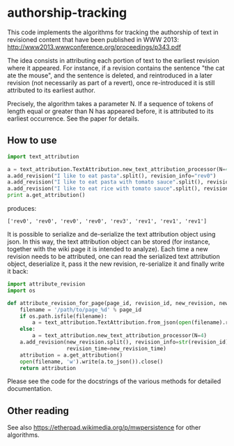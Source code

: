 # authorship-tracking

This code implements the algorithms for tracking the authorship of text in revisioned content
that have been published in WWW 2013: http://www2013.wwwconference.org/proceedings/p343.pdf

The idea consists in attributing each portion of text to the earliest revision where it appeared.
For instance, if a revision contains the sentence "the cat ate the mouse", and the sentence is
deleted, and reintroduced in a later revision (not necessarily as part of a revert), once
re-introduced it is still attributed to its earliest author.

Precisely, the algorithm takes a parameter N.
If a sequence of tokens of length equal or greater than N has appeared before, it
is attributed to its earliest occurrence.  See the paper for details.

## How to use

```python
import text_attribution

a = text_attribution.TextAttribution.new_text_attribution_processor(N=4)
a.add_revision("I like to eat pasta".split(), revision_info="rev0")
a.add_revision("I like to eat pasta with tomato sauce".split(), revision_info="rev1")
a.add_revision("I like to eat rice with tomato sauce".split(), revision_info="rev3")
print a.get_attribution()
```
produces:
```
['rev0', 'rev0', 'rev0', 'rev0', 'rev3', 'rev1', 'rev1', 'rev1']
```

It is possible to serialize and de-serialize the text attribution object using json.
In this way, the text attribution object can be stored (for instance, together with the
wiki page it is intended to analyze).  Each time a new revision needs to be
attributed, one can read the serialized text attribution object,
deserialize it, pass it the new revision, re-serialize it and finally write it back:

```python
import attribute_revision
import os

def attribute_revision_for_page(page_id, revision_id, new_revision, new_revision_time):
    filename = '/path/to/page_%d' % page_id
    if os.path.isfile(filename):
        a = text_attribution.TextAttribution.from_json(open(filename).read())
    else:
        a = text_attribution.new_text_attribution_processor(N=4)
    a.add_revision(new_revision.split(), revision_info=str(revision_id),
                   revision_time=new_revision_time)
    attribution = a.get_attribution()
    open(filename, 'w').write(a.to_json()).close()
    return attribution
```

Please see the code for the docstrings of the various methods for detailed documentation.

## Other reading

See also https://etherpad.wikimedia.org/p/mwpersistence for other algorithms.

